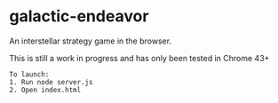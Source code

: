 # galactic-endeavor

An interstellar strategy game in the browser.

This is still a work in progress and has only been tested in Chrome 43+

```
To launch:
1. Run node server.js
2. Open index.html
```
